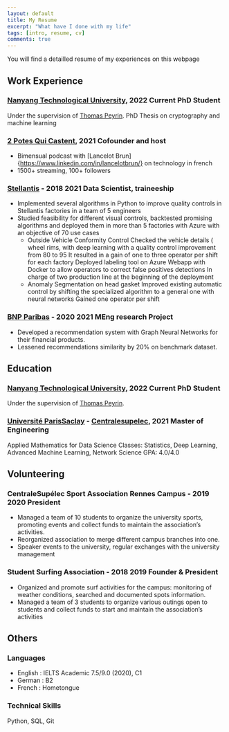 ```yaml
---
layout: default
title: My Resume
excerpt: "What have I done with my life"
tags: [intro, resume, cv]
comments: true
---
```


You will find a detailled resume of my experiences on this webpage

## Work Experience

### [Nanyang Technological University](https://en.wikipedia.org/wiki/Nanyang_Technological_University), 2022 Current PhD Student
Under the supervision of [Thomas Peyrin](https://thomaspeyrin.github.io/web/).
PhD Thesis on cryptography and machine learning

### [2 Potes Qui Castent](https://2potesquicastent.com/), 2021 Cofounder and host
* Bimensual podcast with [Lancelot Brun]{https://www.linkedin.com/in/lancelotbrun/} on technology in french 
* 1500+ streaming, 100+ followers

### [Stellantis](https://en.wikipedia.org/wiki/Stellantis) - 2018 2021 Data Scientist, traineeship
* Implemented several algorithms in Python to improve quality controls in
Stellantis factories in a team of 5 engineers
* Studied feasibility for different visual controls, backtested promising
algorithms and deployed them in more than 5 factories with Azure with an
objective of 70 use cases
    * Outside Vehicle Conformity Control Checked the vehicle details (
wheel rims, with deep learning with a quality control improvement
from 80 to 95 It resulted in a gain of one to three operator per
shift for each factory Deployed labeling tool on Azure Webapp with
Docker to allow operators to correct false positives detections In
charge of two production line at the beginning of the deployment
    * Anomaly Segmentation on head gasket Improved existing automatic
control by shifting the specialized algorithm to a general one with
neural networks Gained one operator per shift

### [BNP Paribas](https://en.wikipedia.org/wiki/BNP_Paribas) - 2020 2021 MEng research Project
* Developed a recommendation system with Graph Neural Networks for their
financial products.
* Lessened recommendations similarity by 20% on benchmark dataset.

## Education

### [Nanyang Technological University](https://en.wikipedia.org/wiki/Nanyang_Technological_University), 2022 Current PhD Student
Under the supervision of [Thomas Peyrin](https://thomaspeyrin.github.io/web/).

### [Université ParisSaclay](https://en.wikipedia.org/wiki/Paris-Saclay_University) - [Centralesupelec](https://en.wikipedia.org/wiki/CentraleSup%C3%A9lec), 2021 Master of Engineering
Applied Mathematics for Data Science
Classes: Statistics, Deep Learning, Advanced Machine Learning, Network Science
GPA: 4.0/4.0

## Volunteering

### CentraleSupélec Sport Association Rennes Campus - 2019 2020 President
* Managed a team of 10 students to organize the university sports, promoting
events and collect funds to maintain the association’s activities.
* Reorganized association to merge different campus branches into one.
* Speaker events to the university, regular exchanges with the university
management

### Student Surfing Association - 2018 2019 Founder & President
* Organized and promote surf activities for the campus: monitoring
of weather conditions, searched and documented spots
information.
* Managed a team of 3 students to organize various outings open
to students and collect funds to start and maintain the
association’s activities

## Others

### Languages
* English : IELTS Academic 7.5/9.0 (2020), C1
* German : B2
* French : Hometongue

### Technical Skills
Python, SQL, Git




